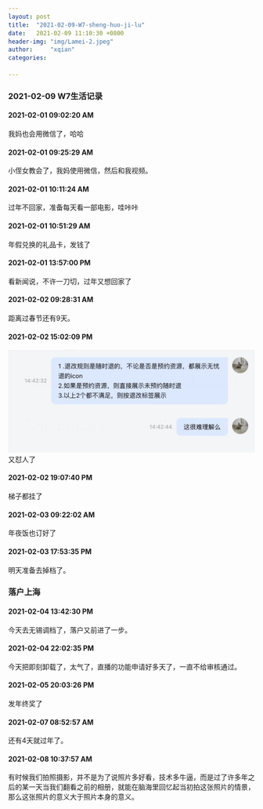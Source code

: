 ```yaml
---
layout: post
title:  "2021-02-09-W7-sheng-huo-ji-lu"
date:   2021-02-09 11:10:30 +0800
header-img: "img/Lamei-2.jpeg"
author:     "xqian"
categories: 

---
```


### 2021-02-09 W7生活记录
    
#### 2021-02-01 09:02:20 AM 

我妈也会用微信了，哈哈

#### 2021-02-01 09:25:29 AM 

小侄女教会了，我妈使用微信，然后和我视频。

#### 2021-02-01 10:11:24 AM 

过年不回家，准备每天看一部电影，哇咔咔

#### 2021-02-01 10:51:29 AM 

年假兑换的礼品卡，发钱了

#### 2021-02-01 13:57:00 PM 

看新闻说，不许一刀切，过年又想回家了

#### 2021-02-02 09:28:31 AM 

距离过春节还有9天。

#### 2021-02-02 15:02:09 PM 

![-w557](media/16121413232312/16122493164403.jpg)
又怼人了

#### 2021-02-02 19:07:40 PM 

梯子都挂了

#### 2021-02-03 09:22:02 AM 

年夜饭也订好了

#### 2021-02-03 17:53:35 PM 

明天准备去掉档了。
### 落户上海

#### 2021-02-04 13:42:30 PM 

今天去无锡调档了，落户又前进了一步。

#### 2021-02-04 22:02:35 PM 

今天把即刻卸载了，太气了，直播的功能申请好多天了，一直不给审核通过。

#### 2021-02-05 20:03:26 PM 

发年终奖了

#### 2021-02-07 08:52:57 AM 

还有4天就过年了。

#### 2021-02-08 10:37:57 AM 

有时候我们拍照摄影，并不是为了说照片多好看，技术多牛逼，而是过了许多年之后的某一天当我们翻看之前的相册，就能在脑海里回忆起当初拍这张照片的情景，那么这张照片的意义大于照片本身的意义。

